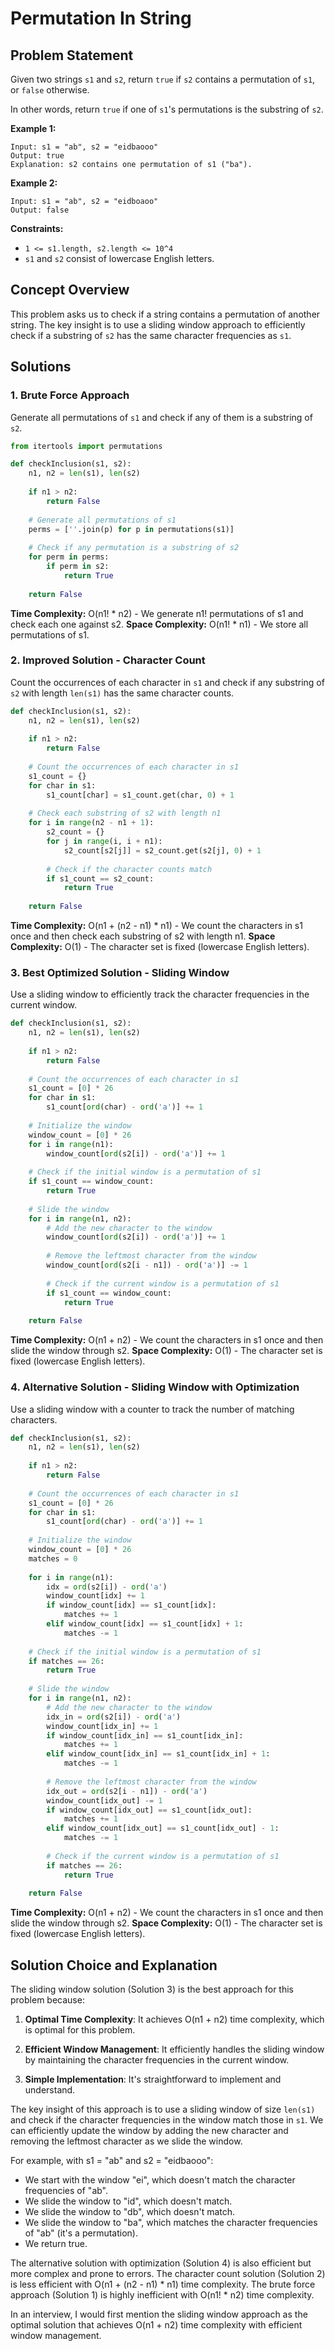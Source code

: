 # Permutation In String

## Problem Statement

Given two strings `s1` and `s2`, return `true` if `s2` contains a permutation of `s1`, or `false` otherwise.

In other words, return `true` if one of `s1`'s permutations is the substring of `s2`.

**Example 1:**
```
Input: s1 = "ab", s2 = "eidbaooo"
Output: true
Explanation: s2 contains one permutation of s1 ("ba").
```

**Example 2:**
```
Input: s1 = "ab", s2 = "eidboaoo"
Output: false
```

**Constraints:**
- `1 <= s1.length, s2.length <= 10^4`
- `s1` and `s2` consist of lowercase English letters.

## Concept Overview

This problem asks us to check if a string contains a permutation of another string. The key insight is to use a sliding window approach to efficiently check if a substring of `s2` has the same character frequencies as `s1`.

## Solutions

### 1. Brute Force Approach

Generate all permutations of `s1` and check if any of them is a substring of `s2`.

```python
from itertools import permutations

def checkInclusion(s1, s2):
    n1, n2 = len(s1), len(s2)
    
    if n1 > n2:
        return False
    
    # Generate all permutations of s1
    perms = [''.join(p) for p in permutations(s1)]
    
    # Check if any permutation is a substring of s2
    for perm in perms:
        if perm in s2:
            return True
    
    return False
```

**Time Complexity:** O(n1! * n2) - We generate n1! permutations of s1 and check each one against s2.
**Space Complexity:** O(n1! * n1) - We store all permutations of s1.

### 2. Improved Solution - Character Count

Count the occurrences of each character in `s1` and check if any substring of `s2` with length `len(s1)` has the same character counts.

```python
def checkInclusion(s1, s2):
    n1, n2 = len(s1), len(s2)
    
    if n1 > n2:
        return False
    
    # Count the occurrences of each character in s1
    s1_count = {}
    for char in s1:
        s1_count[char] = s1_count.get(char, 0) + 1
    
    # Check each substring of s2 with length n1
    for i in range(n2 - n1 + 1):
        s2_count = {}
        for j in range(i, i + n1):
            s2_count[s2[j]] = s2_count.get(s2[j], 0) + 1
        
        # Check if the character counts match
        if s1_count == s2_count:
            return True
    
    return False
```

**Time Complexity:** O(n1 + (n2 - n1) * n1) - We count the characters in s1 once and then check each substring of s2 with length n1.
**Space Complexity:** O(1) - The character set is fixed (lowercase English letters).

### 3. Best Optimized Solution - Sliding Window

Use a sliding window to efficiently track the character frequencies in the current window.

```python
def checkInclusion(s1, s2):
    n1, n2 = len(s1), len(s2)
    
    if n1 > n2:
        return False
    
    # Count the occurrences of each character in s1
    s1_count = [0] * 26
    for char in s1:
        s1_count[ord(char) - ord('a')] += 1
    
    # Initialize the window
    window_count = [0] * 26
    for i in range(n1):
        window_count[ord(s2[i]) - ord('a')] += 1
    
    # Check if the initial window is a permutation of s1
    if s1_count == window_count:
        return True
    
    # Slide the window
    for i in range(n1, n2):
        # Add the new character to the window
        window_count[ord(s2[i]) - ord('a')] += 1
        
        # Remove the leftmost character from the window
        window_count[ord(s2[i - n1]) - ord('a')] -= 1
        
        # Check if the current window is a permutation of s1
        if s1_count == window_count:
            return True
    
    return False
```

**Time Complexity:** O(n1 + n2) - We count the characters in s1 once and then slide the window through s2.
**Space Complexity:** O(1) - The character set is fixed (lowercase English letters).

### 4. Alternative Solution - Sliding Window with Optimization

Use a sliding window with a counter to track the number of matching characters.

```python
def checkInclusion(s1, s2):
    n1, n2 = len(s1), len(s2)
    
    if n1 > n2:
        return False
    
    # Count the occurrences of each character in s1
    s1_count = [0] * 26
    for char in s1:
        s1_count[ord(char) - ord('a')] += 1
    
    # Initialize the window
    window_count = [0] * 26
    matches = 0
    
    for i in range(n1):
        idx = ord(s2[i]) - ord('a')
        window_count[idx] += 1
        if window_count[idx] == s1_count[idx]:
            matches += 1
        elif window_count[idx] == s1_count[idx] + 1:
            matches -= 1
    
    # Check if the initial window is a permutation of s1
    if matches == 26:
        return True
    
    # Slide the window
    for i in range(n1, n2):
        # Add the new character to the window
        idx_in = ord(s2[i]) - ord('a')
        window_count[idx_in] += 1
        if window_count[idx_in] == s1_count[idx_in]:
            matches += 1
        elif window_count[idx_in] == s1_count[idx_in] + 1:
            matches -= 1
        
        # Remove the leftmost character from the window
        idx_out = ord(s2[i - n1]) - ord('a')
        window_count[idx_out] -= 1
        if window_count[idx_out] == s1_count[idx_out]:
            matches += 1
        elif window_count[idx_out] == s1_count[idx_out] - 1:
            matches -= 1
        
        # Check if the current window is a permutation of s1
        if matches == 26:
            return True
    
    return False
```

**Time Complexity:** O(n1 + n2) - We count the characters in s1 once and then slide the window through s2.
**Space Complexity:** O(1) - The character set is fixed (lowercase English letters).

## Solution Choice and Explanation

The sliding window solution (Solution 3) is the best approach for this problem because:

1. **Optimal Time Complexity**: It achieves O(n1 + n2) time complexity, which is optimal for this problem.

2. **Efficient Window Management**: It efficiently handles the sliding window by maintaining the character frequencies in the current window.

3. **Simple Implementation**: It's straightforward to implement and understand.

The key insight of this approach is to use a sliding window of size `len(s1)` and check if the character frequencies in the window match those in `s1`. We can efficiently update the window by adding the new character and removing the leftmost character as we slide the window.

For example, with s1 = "ab" and s2 = "eidbaooo":
- We start with the window "ei", which doesn't match the character frequencies of "ab".
- We slide the window to "id", which doesn't match.
- We slide the window to "db", which doesn't match.
- We slide the window to "ba", which matches the character frequencies of "ab" (it's a permutation).
- We return true.

The alternative solution with optimization (Solution 4) is also efficient but more complex and prone to errors. The character count solution (Solution 2) is less efficient with O(n1 + (n2 - n1) * n1) time complexity. The brute force approach (Solution 1) is highly inefficient with O(n1! * n2) time complexity.

In an interview, I would first mention the sliding window approach as the optimal solution that achieves O(n1 + n2) time complexity with efficient window management.

